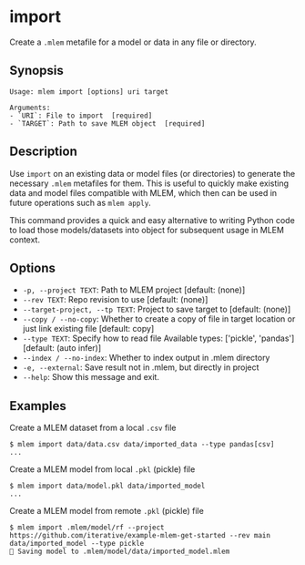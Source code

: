 # import

Create a `.mlem` metafile for a model or data in any file or directory.

## Synopsis

```usage
Usage: mlem import [options] uri target

Arguments:
- `URI`: File to import  [required]
- `TARGET`: Path to save MLEM object  [required]
```

## Description

Use `import` on an existing data or model files (or directories) to generate the
necessary `.mlem` metafiles for them. This is useful to quickly make existing
data and model files compatible with MLEM, which then can be used in future
operations such as `mlem apply`.

This command provides a quick and easy alternative to writing Python code to
load those models/datasets into object for subsequent usage in MLEM context.

## Options

- `-p, --project TEXT`: Path to MLEM project  [default: (none)]
- `--rev TEXT`: Repo revision to use  [default: (none)]
- `--target-project, --tp TEXT`: Project to save target to  [default: (none)]
- `--copy / --no-copy`: Whether to create a copy of file in target location or just link existing file  [default: copy]
- `--type TEXT`: Specify how to read file Available types: ['pickle', 'pandas']  [default: (auto infer)]
- `--index / --no-index`: Whether to index output in .mlem directory
- `-e, --external`: Save result not in .mlem, but directly in project
- `--help`: Show this message and exit.

## Examples

Create a MLEM dataset from a local `.csv` file

```cli
$ mlem import data/data.csv data/imported_data --type pandas[csv]
...
```

Create a MLEM model from local `.pkl` (pickle) file

```cli
$ mlem import data/model.pkl data/imported_model
...
```

Create a MLEM model from remote `.pkl` (pickle) file

```cli
$ mlem import .mlem/model/rf --project https://github.com/iterative/example-mlem-get-started --rev main data/imported_model --type pickle
💾 Saving model to .mlem/model/data/imported_model.mlem
```
